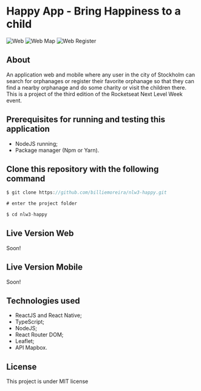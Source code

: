 # Happy App - Bring Happiness to a child

![Web](https://raw.githubusercontent.com/billiemoreira/nlw3-happy/master/github-images/landing-page1.png)
![Web Map](https://raw.githubusercontent.com/billiemoreira/nlw3-happy/master/github-images/landingi-page2.png)
![Web Register](https://raw.githubusercontent.com/billiemoreira/nlw3-happy/master/github-images/lading-page3.png)

## About

An application web and mobile where any user in the city of Stockholm can search for orphanages or register their favorite orphanage so that they can find a nearby orphanage and do some charity or visit the children there. This is a project of the third edition of the Rocketseat Next Level Week event.

## Prerequisites for running and testing this application

- NodeJS running;
- Package manager (Npm or Yarn).

## Clone this repository with the following command

```js
$ git clone https://github.com/billiemoreira/nlw3-happy.git

# enter the project folder

$ cd nlw3-happy
```

## Live Version Web

Soon!

## Live Version Mobile

Soon!

## Technologies used

- ReactJS and React Native;
- TypeScript;
- NodeJS;
- React Router DOM;
- Leaflet;
- API Mapbox.

## License

This project is under MIT license
